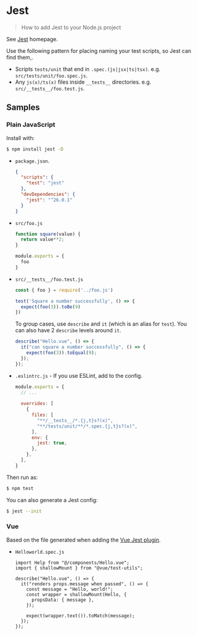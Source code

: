 # Jest
> How to add Jest to your Node.js project

See [Jest](https://jestjs.io/) homepage.

Use the following pattern for placing naming your test scripts, so Jest can find them,.

- Scripts `tests/unit` that end in `.spec.(js|jsx|ts|tsx)`. e.g. `src/tests/unit/foo.spec.js`.
- Any `js(x)/ts(x)` files inside `__tests__` directories. e.g. `src/__tests__/foo.test.js`.



## Samples

### Plain JavaScript

Install with:

```sh
$ npm install jest -D
```

- `package.json`.
    ```json
    {
      "scripts": {
        "test": "jest"
      },
      "devDependencies": {
        "jest": "^26.0.1"
      }
    }
    ```
- `src/foo.js`
    ```javascript
    function square(value) {
      return value**2;    
    }
    
    module.exports = {
      foo
    }
    ```
- `src/__tests__/foo.test.js`
    ```javascript
    const { foo } = require('../foo.js')
    
    test('Square a number successfully', () => {
      expect(foo(3)).toBe(9)
    })
    ```
    To group cases, use `describe` and `it` (which is an alias for `test`). You can also have 2 `describe` levels around `it`.
    ```javascript
    describe("Hello.vue", () => {
      it("can square a number successfully", () => {
        expect(foo(3)).toEqual(9);
      });
    });
    ```
- `.eslintrc.js` - If you use ESLint, add to the config.
    ```javascript
    module.exports = {
      // ...
      
      overrides: [
        {
          files: [
            "**/__tests__/*.{j,t}s?(x)",
            "**/tests/unit/**/*.spec.{j,t}s?(x)",
          ],
          env: {
            jest: true,
          },
        },
      ],
    }
    ```

Then run as:

```sh
$ npm test
```

You can also generate a Jest config:

```sh
$ jest --init
```

### Vue

Based on the file generated when adding the [Vue Jest plugin](https://cli.vuejs.org/core-plugins/unit-jest.html).

- `Helloworld.spec.js`
    ```vue
    import Help from "@/components/Hello.vue";
    import { shallowMount } from "@vue/test-utils";

    describe("Hello.vue", () => {
      it("renders props.message when passed", () => {
        const message = "Hello, world!";
        const wrapper = shallowMount(Hello, {
          propsData: { message },
        });

        expect(wrapper.text()).toMatch(message);
      });
    });
    ```
